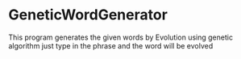 # GeneticWordGenerator
This program generates the given words by Evolution using genetic algorithm
just type in the phrase and the word will be evolved
